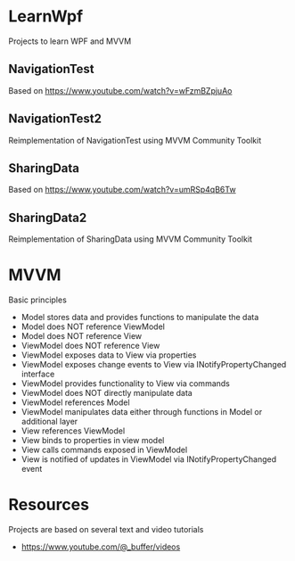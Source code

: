 # LearnWpf
Projects to learn WPF and MVVM

## NavigationTest
Based on https://www.youtube.com/watch?v=wFzmBZpjuAo

## NavigationTest2
Reimplementation of NavigationTest using MVVM Community Toolkit

## SharingData
Based on https://www.youtube.com/watch?v=umRSp4qB6Tw

## SharingData2
Reimplementation of SharingData using MVVM Community Toolkit

# MVVM
Basic principles
* Model stores data and provides functions to manipulate the data
* Model does NOT reference ViewModel
* Model does NOT reference View
* ViewModel does NOT reference View
* ViewModel exposes data to View via properties
* ViewModel exposes change events to View via INotifyPropertyChanged interface
* ViewModel provides functionality to View via commands
* ViewModel does NOT directly manipulate data
* ViewModel references Model
* ViewModel manipulates data either through functions in Model or additional layer
* View references ViewModel
* View binds to properties in view model
* View calls commands exposed in ViewModel
* View is notified of updates in ViewModel via INotifyPropertyChanged event

# Resources
Projects are based on several text and video tutorials
* https://www.youtube.com/@_buffer/videos
